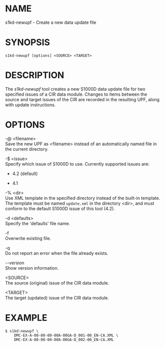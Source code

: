 NAME
====

s1kd-newupf - Create a new data update file

SYNOPSIS
========

    s1kd-newupf [options] <SOURCE> <TARGET>

DESCRIPTION
===========

The *s1kd-newupf* tool creates a new S1000D data update file for two specified issues of a CIR data module. Changes to items between the source and target issues of the CIR are recorded in the resulting UPF, along with update instructions.

OPTIONS
=======

-@ &lt;filename&gt;  
Save the new UPF as &lt;filename&gt; instead of an automatically named file in the current directory.

-$ &lt;issue&gt;  
Specify which issue of S1000D to use. Currently supported issues are:

-   4.2 (default)

-   4.1

-% &lt;dir&gt;  
Use XML template in the specified directory instead of the built-in template. The template must be named `update.xml` in the directory &lt;dir&gt;, and must conform to the default S1000D issue of this tool (4.2).

-d &lt;defaults&gt;  
Specify the 'defaults' file name.

-f  
Overwrite existing file.

-q  
Do not report an error when the file already exists.

--version  
Show version information.

&lt;SOURCE&gt;  
The source (original) issue of the CIR data module.

&lt;TARGET&gt;  
The target (updated) issue of the CIR data module.

EXAMPLE
=======

    $ s1kd-newupf \
        DMC-EX-A-00-00-00-00A-00GA-D_001-00_EN-CA.XML \
        DMC-EX-A-00-00-00-00A-00GA-D_002-00_EN-CA.XML
